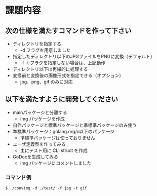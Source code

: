 # 課題内容
## 次の仕様を満たすコマンドを作って下さい
- ディレクトリを指定する
  - -d フラグを用意しました
- 指定したディレクトリ以下のJPGファイルをPNGに変換（デフォルト）
  - -f -t フラグを指定しない場合は、上記動作
- ディレクトリ以下は再帰的に処理する
- 変換前と変換後の画像形式を指定できる（オプション）
  - jpg、png、gif のみに対応

## 以下を満たすように開発してください
- mainパッケージと分離する
  - img パッケージを作成
- 自作パッケージと標準パッケージと準標準パッケージのみ使う
- 準標準パッケージ：golang.org/x以下のパッケージ
  - 準標準パッケージは使っておりません
- ユーザ定義型を作ってみる
  - 主にテスト用に CLI struct を作成
- GoDocを生成してみる
  - img パッケージにコメントしました

### コマンド例
```
$ ./convimg -d ./test/ -f jpg -t gif
```
